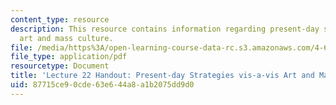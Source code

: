 ```yaml
---
content_type: resource
description: This resource contains information regarding present-day strategies vis-a-vis
  art and mass culture.
file: /media/https%3A/open-learning-course-data-rc.s3.amazonaws.com/4-602-modern-art-and-mass-culture-spring-2012/87715ce90cde63e644a8a1b2075dd9d0_MIT4_602S12_lec22.pdf
file_type: application/pdf
resourcetype: Document
title: 'Lecture 22 Handout: Present-day Strategies vis-a-vis Art and Mass Culture'
uid: 87715ce9-0cde-63e6-44a8-a1b2075dd9d0
---
```


